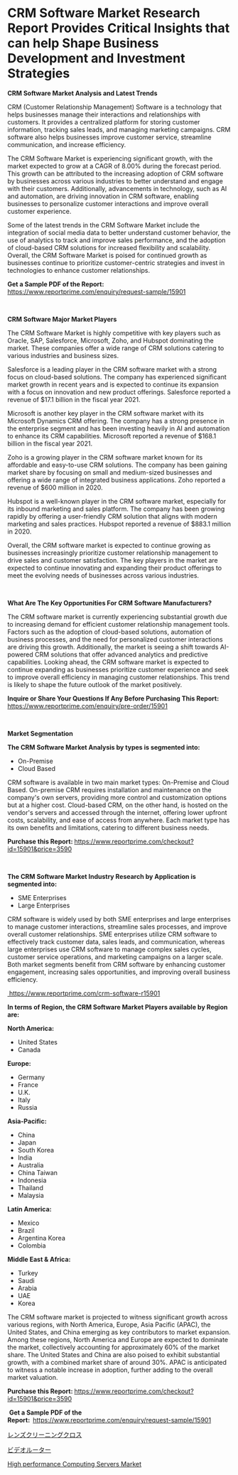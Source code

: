 <p><h1>CRM Software Market Research Report Provides Critical Insights that can help Shape Business Development and Investment Strategies</h1></p><p><strong>CRM Software Market Analysis and Latest Trends</strong></p>
<p><p>CRM (Customer Relationship Management) Software is a technology that helps businesses manage their interactions and relationships with customers. It provides a centralized platform for storing customer information, tracking sales leads, and managing marketing campaigns. CRM software also helps businesses improve customer service, streamline communication, and increase efficiency.</p><p>The CRM Software Market is experiencing significant growth, with the market expected to grow at a CAGR of 8.00% during the forecast period. This growth can be attributed to the increasing adoption of CRM software by businesses across various industries to better understand and engage with their customers. Additionally, advancements in technology, such as AI and automation, are driving innovation in CRM software, enabling businesses to personalize customer interactions and improve overall customer experience.</p><p>Some of the latest trends in the CRM Software Market include the integration of social media data to better understand customer behavior, the use of analytics to track and improve sales performance, and the adoption of cloud-based CRM solutions for increased flexibility and scalability. Overall, the CRM Software Market is poised for continued growth as businesses continue to prioritize customer-centric strategies and invest in technologies to enhance customer relationships.</p></p>
<p><strong>Get a Sample PDF of the Report:&nbsp;</strong> <a href="https://www.reportprime.com/enquiry/request-sample/15901">https://www.reportprime.com/enquiry/request-sample/15901</a></p>
<p>&nbsp;</p>
<p><strong>CRM Software Major Market Players</strong></p>
<p><p>The CRM Software Market is highly competitive with key players such as Oracle, SAP, Salesforce, Microsoft, Zoho, and Hubspot dominating the market. These companies offer a wide range of CRM solutions catering to various industries and business sizes.</p><p>Salesforce is a leading player in the CRM software market with a strong focus on cloud-based solutions. The company has experienced significant market growth in recent years and is expected to continue its expansion with a focus on innovation and new product offerings. Salesforce reported a revenue of $17.1 billion in the fiscal year 2021.</p><p>Microsoft is another key player in the CRM software market with its Microsoft Dynamics CRM offering. The company has a strong presence in the enterprise segment and has been investing heavily in AI and automation to enhance its CRM capabilities. Microsoft reported a revenue of $168.1 billion in the fiscal year 2021.</p><p>Zoho is a growing player in the CRM software market known for its affordable and easy-to-use CRM solutions. The company has been gaining market share by focusing on small and medium-sized businesses and offering a wide range of integrated business applications. Zoho reported a revenue of $600 million in 2020.</p><p>Hubspot is a well-known player in the CRM software market, especially for its inbound marketing and sales platform. The company has been growing rapidly by offering a user-friendly CRM solution that aligns with modern marketing and sales practices. Hubspot reported a revenue of $883.1 million in 2020.</p><p>Overall, the CRM software market is expected to continue growing as businesses increasingly prioritize customer relationship management to drive sales and customer satisfaction. The key players in the market are expected to continue innovating and expanding their product offerings to meet the evolving needs of businesses across various industries.</p></p>
<p>&nbsp;</p>
<p><strong>What Are The Key Opportunities For CRM Software Manufacturers?</strong></p>
<p><p>The CRM software market is currently experiencing substantial growth due to increasing demand for efficient customer relationship management tools. Factors such as the adoption of cloud-based solutions, automation of business processes, and the need for personalized customer interactions are driving this growth. Additionally, the market is seeing a shift towards AI-powered CRM solutions that offer advanced analytics and predictive capabilities. Looking ahead, the CRM software market is expected to continue expanding as businesses prioritize customer experience and seek to improve overall efficiency in managing customer relationships. This trend is likely to shape the future outlook of the market positively.</p></p>
<p><strong>Inquire or Share Your Questions If Any Before Purchasing This Report:</strong> <a href="https://www.reportprime.com/enquiry/pre-order/15901">https://www.reportprime.com/enquiry/pre-order/15901</a></p>
<p>&nbsp;</p>
<p><strong>Market Segmentation</strong></p>
<p><strong>The CRM Software Market Analysis by types is segmented into:</strong></p>
<p><ul><li>On-Premise</li><li>Cloud Based</li></ul></p>
<p><p>CRM software is available in two main market types: On-Premise and Cloud Based. On-premise CRM requires installation and maintenance on the company's own servers, providing more control and customization options but at a higher cost. Cloud-based CRM, on the other hand, is hosted on the vendor's servers and accessed through the internet, offering lower upfront costs, scalability, and ease of access from anywhere. Each market type has its own benefits and limitations, catering to different business needs.</p></p>
<p><strong>Purchase this Report:&nbsp;</strong><a href="https://www.reportprime.com/checkout?id=15901&price=3590">https://www.reportprime.com/checkout?id=15901&price=3590</a></p>
<p>&nbsp;</p>
<p><strong>The CRM Software Market Industry Research by Application is segmented into:</strong></p>
<p><ul><li>SME Enterprises</li><li>Large Enterprises</li></ul></p>
<p><p>CRM software is widely used by both SME enterprises and large enterprises to manage customer interactions, streamline sales processes, and improve overall customer relationships. SME enterprises utilize CRM software to effectively track customer data, sales leads, and communication, whereas large enterprises use CRM software to manage complex sales cycles, customer service operations, and marketing campaigns on a larger scale. Both market segments benefit from CRM software by enhancing customer engagement, increasing sales opportunities, and improving overall business efficiency.</p></p>
<p><a href="https://www.reportprime.com/crm-software-r15901">&nbsp;https://www.reportprime.com/crm-software-r15901</a></p>
<p><strong>In terms of Region, the CRM Software Market Players available by Region are:</strong></p>
<p>
    <p> <strong> North America: </strong>
        <ul>
            <li>United States</li>
            <li>Canada</li>
        </ul>
        </p> 
    <p> <strong> Europe: </strong>
        <ul>
            <li>Germany</li>
            <li>France</li>
            <li>U.K.</li>
            <li>Italy</li>
            <li>Russia</li>
        </ul>
        </p> 
    <p> <strong> Asia-Pacific: </strong>
        <ul>
            <li>China</li>
            <li>Japan</li>
            <li>South Korea</li>
            <li>India</li>
            <li>Australia</li>
            <li>China Taiwan</li>
            <li>Indonesia</li>
            <li>Thailand</li>
            <li>Malaysia</li>
        </ul>
        </p> 
    <p> <strong> Latin America: </strong>
        <ul>
            <li>Mexico</li>
            <li>Brazil</li>
            <li>Argentina Korea</li>
            <li>Colombia</li>
        </ul>
        </p> 
    <p> <strong> Middle East & Africa: </strong>
        <ul>
            <li>Turkey</li>
            <li>Saudi</li>
            <li>Arabia</li>
            <li>UAE</li>
            <li>Korea</li>
        </ul>
    </p>
    </p>
<p><p>The CRM software market is projected to witness significant growth across various regions, with North America, Europe, Asia Pacific (APAC), the United States, and China emerging as key contributors to market expansion. Among these regions, North America and Europe are expected to dominate the market, collectively accounting for approximately 60% of the market share. The United States and China are also poised to exhibit substantial growth, with a combined market share of around 30%. APAC is anticipated to witness a notable increase in adoption, further adding to the overall market valuation.</p></p>
<p><strong>Purchase this Report: </strong><a href="https://www.reportprime.com/checkout?id=15901&price=3590">https://www.reportprime.com/checkout?id=15901&price=3590</a></p>
<p>&nbsp;<strong>Get a Sample PDF of the Report:&nbsp;&nbsp;</strong><a href="https://www.reportprime.com/enquiry/request-sample/15901">https://www.reportprime.com/enquiry/request-sample/15901</a></p>
<p><strong></strong></p>
<p><p><a href="https://medium.com/@thomassandoval55/%E3%83%AC%E3%83%B3%E3%82%BA%E3%82%AF%E3%83%AA%E3%83%BC%E3%83%8B%E3%83%B3%E3%82%B0%E3%82%AF%E3%83%AD%E3%82%B9%E5%B8%82%E5%A0%B4%E3%81%AE%E8%A6%8F%E6%A8%A1-cagr-%E3%83%88%E3%83%AC%E3%83%B3%E3%83%89-2024%E5%B9%B4-2030%E5%B9%B4-078866186b68">レンズクリーニングクロス</a></p><p><a href="https://medium.com/@orlohagenes_12279/%E3%83%93%E3%83%87%E3%82%AA%E3%83%AB%E3%83%BC%E3%82%BF%E3%83%BC%E5%B8%82%E5%A0%B4-2031%E5%B9%B4%E3%81%BE%E3%81%A7%E3%81%AE%E3%83%88%E3%83%AC%E3%83%B3%E3%83%89-%E4%BA%88%E6%B8%AC-%E7%AB%B6%E4%BA%89%E5%88%86%E6%9E%90-70315b849e57">ビデオルーター</a></p><p><a href="https://medium.com/@norchellecan/high-performance-computing-servers-market-trends-forecast-and-competitive-analysis-to-2031-81705545db4a">High performance Computing Servers Market</a></p></p>